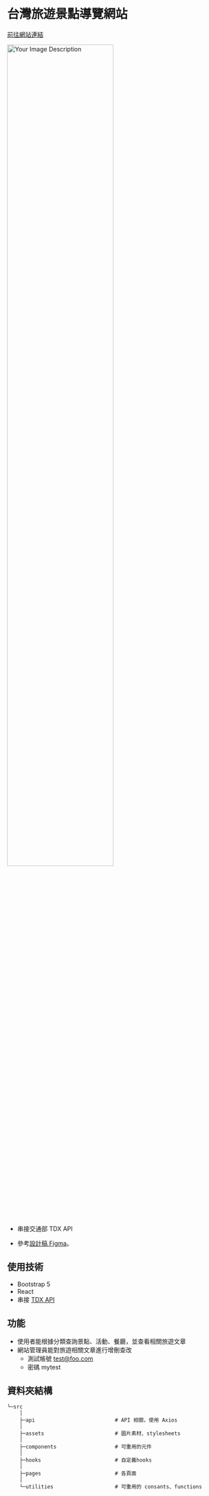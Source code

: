 # 台灣旅遊景點導覽網站

[前往網站連結](https://travel-taiwan-three.vercel.app/)

<img width="70%" src="https://github-production-user-asset-6210df.s3.amazonaws.com/79246459/280512235-61249a15-115e-4acb-91ba-65dd197b71a2.png" alt="Your Image Description">

- 串接交通部 TDX API

- 參考[設計稿 Figma](https://www.figma.com/file/5HQAZ2bunGNKma2fwU0aNZ/The-F2E-3rd---Week1-%E5%8F%B0%E7%81%A3%E6%97%85%E9%81%8A%E6%99%AF%E9%BB%9E%E5%B0%8E%E8%A6%BD?node-id=5%3A1106)。

## 使用技術

- Bootstrap 5
- React
- 串接 [TDX API](https://tdx.transportdata.tw/)

## 功能
- 使用者能根據分類查詢景點、活動、餐廳，並查看相關旅遊文章
- 網站管理員能對旅遊相關文章進行增刪查改
    - 測試帳號 test@foo.com
    - 密碼 mytest

## 資料夾結構
```
└─src
    │
    ├─api                          # API 相關，使用 Axios
    │
    ├─assets                       # 圖片素材、stylesheets
    │
    ├─components                   # 可重用的元件
    │
    ├─hooks                        # 自定義hooks
    │
    ├─pages                        # 各頁面
    │
    └─utilities                    # 可重用的 consants、functions
```
